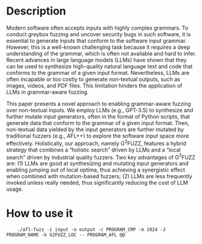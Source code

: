 # Description
Modern software often accepts inputs with highly complex grammars. To conduct greybox fuzzing and uncover security bugs in such software, it is essential to generate inputs that conform to the software input grammar. However, this is a well-known challenging task because it requires a deep understanding of the grammar, which is often not available and hard to infer. Recent advances in large language models (LLMs) have shown that they can be used to synthesize high-quality natural language text and code that conforms to the grammar of a given input format. Nevertheless, LLMs are often incapable or too costly to generate non-textual outputs, such as images, videos, and PDF files. This limitation hinders the application of LLMs in grammar-aware fuzzing.

This paper presents a novel approach to enabling grammar-aware fuzzing over non-textual inputs. We employ LLMs (e.g., GPT-3.5) to synthesize and further mutate input generators, often in the format of Python scripts, that generate data that conform to the grammar of a given input format. Then, non-textual data yielded by the input generators are further mutated by traditional fuzzers (e.g., AFL++) to explore the software input space more effectively. Holistically, our approach, namely G$^2$FUZZ, features a hybrid strategy that combines a “holistic search” driven by LLMs and a “local search” driven by industrial quality fuzzers. Two key advantages of G$^2$FUZZ are: (1) LLMs are good at synthesizing and mutating input generators and enabling jumping out of local optima, thus achieving a synergistic effect when combined with mutation-based fuzzers; (2) LLMs are less frequently invoked unless really needed, thus significantly reducing the cost of LLM usage. 

# How to use it
```
    ./afl-fuzz -i input -o output -c PROGRAM_CMP -m 1024 -J PROGRAM_NAME -k G2FUZZ_LOC -- PROGRAM_AFL @@
```